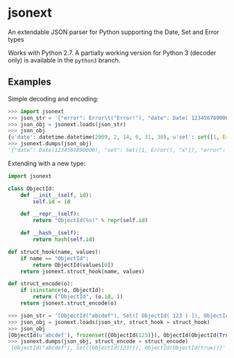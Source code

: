 # jsonext
An extendable JSON parser for Python supporting the Date, Set and Error types

Works with Python 2.7. A partially working version for Python 3 (decoder only) is available in the `python3` branch.

## Examples

Simple decoding and encoding:
```python
>>> import jsonext
>>> json_str = '{"error": Error\t("Error!"), "date": Date( 1234567890000 ), "set": Set([ 1, "x", Error() ])}'
>>> json_obj = jsonext.loads(json_str)
>>> json_obj
{u'date': datetime.datetime(2009, 2, 14, 0, 31, 30), u'set': set([1, Exception(), u'x']), u'error': Exception(u'Error!',)}
>>> jsonext.dumps(json_obj)
'{"date": Date(1234567890000), "set": Set([1, Error(), "x"]), "error": Error("Error!")}'
```

Extending with a new type:
```python
import jsonext

class ObjectId:
    def __init__(self, id):
        self.id = id

    def __repr__(self):
        return "ObjectId(%s)" % repr(self.id)

    def __hash__(self):
        return hash(self.id)

def struct_hook(name, values):
    if name == "ObjectId":
        return ObjectId(values[0])
    return jsonext.struct_hook(name, values)

def struct_encode(o):
    if isinstance(o, ObjectId):
        return ("ObjectId", (o.id, ))
    return jsonext.struct_encode(o)
```

```python
>>> json_str = '[ObjectId("abcdef"), Set([ ObjectId( 123 ) ]), ObjectId(ObjectId(true))]'
>>> json_obj = jsonext.loads(json_str, struct_hook = struct_hook)
>>> json_obj
[ObjectId(u'abcdef'), frozenset({ObjectId(123)}), ObjectId(ObjectId(True))]
>>> jsonext.dumps(json_obj, struct_encode = struct_encode)
'[ObjectId("abcdef"), Set([ObjectId(123)]), ObjectId(ObjectId(true))]'
```
